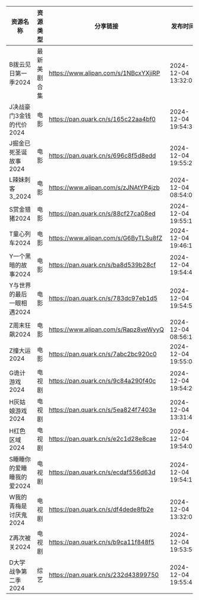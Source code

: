 | 资源名称            | 资源类型   | 分享链接                                 | 发布时间                |
| --------------- | ------ | ------------------------------------ | ------------------- |
| B拨云见日第一季2024    | 最新美剧合集 | https://www.alipan.com/s/1NBcxYXjiRP | 2024-12-04 13:32:09 |
| J决战豪门3金钱的代价2024 | 电影     | https://pan.quark.cn/s/165c22aa4bf0  | 2024-12-04 19:54:35 |
| J掘金已死圣诞故事2024   | 电影     | https://pan.quark.cn/s/696c8f5d8edd  | 2024-12-04 19:55:25 |
| L辣妹刺客3_2024     | 电影     | https://www.alipan.com/s/zJNAtYP4jzb | 2024-12-04 08:54:09 |
| S赏金猎猪2024       | 电影     | https://pan.quark.cn/s/88cf27ca08ed  | 2024-12-04 19:55:17 |
| T童心列车2024       | 电影     | https://www.alipan.com/s/G6ByTLSu8fZ | 2024-12-04 19:46:11 |
| Y一个黑暗的故事2024    | 电影     | https://pan.quark.cn/s/ba8d539b28cf  | 2024-12-04 19:54:47 |
| Y与世界的最后一眼相遇2024 | 电影     | https://pan.quark.cn/s/783dc97eb1d5  | 2024-12-04 19:54:55 |
| Z周末狂飙2024       | 电影     | https://www.alipan.com/s/Rapz8veWyyQ | 2024-12-04 08:56:14 |
| Z撞大运2024        | 电影     | https://pan.quark.cn/s/7abc2bc920c0  | 2024-12-04 19:55:04 |
| G诡计游戏2024       | 电视剧    | https://pan.quark.cn/s/9c84a290f40c  | 2024-12-04 19:54:20 |
| H灰姑娘游戏2024      | 电视剧    | https://pan.quark.cn/s/5ea824f7403e  | 2024-12-04 13:31:49 |
| H红色区域2024       | 电视剧    | https://pan.quark.cn/s/e2c1d28e8cae  | 2024-12-04 19:54:02 |
| S睡睡你的爱睡睡我的爱2024 | 电视剧    | https://pan.quark.cn/s/ecdaf556d63d  | 2024-12-04 19:54:12 |
| W我的青梅是讨厌鬼2024   | 电视剧    | https://pan.quark.cn/s/df4dede8fb2e  | 2024-12-04 13:32:03 |
| Z再次被关2024       | 电视剧    | https://pan.quark.cn/s/b9ca11f848f5  | 2024-12-04 19:53:50 |
| D大学战争第二季2024    | 综艺     | https://pan.quark.cn/s/232d43899750  | 2024-12-04 19:55:48 |
